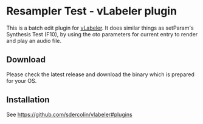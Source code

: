 # Resampler Test - vLabeler plugin

This is a batch edit plugin for [vLabeler](https://github.com/sdercolin/vlabeler).
It does similar things as setParam's Synthesis Test (F10), by using the oto parameters for current entry to render and play an audio file.

## Download
Please check the latest release and download the binary which is prepared for your OS.

## Installation
See https://github.com/sdercolin/vlabeler#plugins
